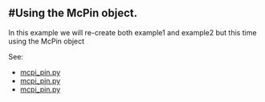 #Using the McPin object.
----
In this example we will re-create both example1 and example2 but this time using the McPin object

See:
- [mcpi_pin.py](mcpi_pin.py)
- [mcpi_pin.py](mcpi_pin.py)
- [mcpi_pin.py](mcpi_pin.py)